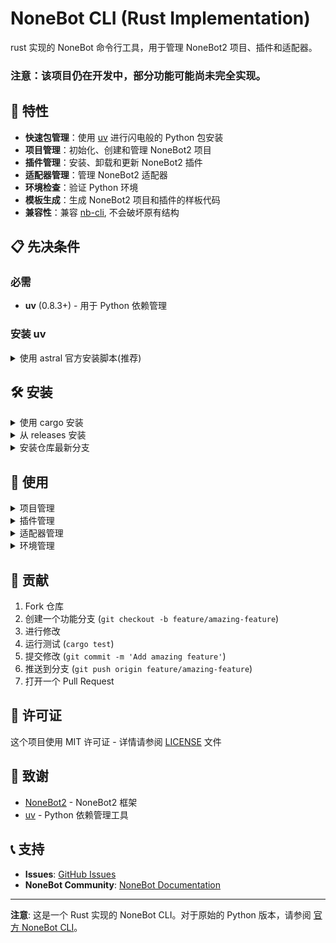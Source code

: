# NoneBot CLI (Rust Implementation)

rust 实现的 NoneBot 命令行工具，用于管理 NoneBot2 项目、插件和适配器。

### 注意：该项目仍在开发中，部分功能可能尚未完全实现。

## 🚀 特性

- **快速包管理**：使用 [uv](https://astral.sh/blog/uv) 进行闪电般的 Python 包安装
- **项目管理**：初始化、创建和管理 NoneBot2 项目
- **插件管理**：安装、卸载和更新 NoneBot2 插件
- **适配器管理**：管理 NoneBot2 适配器
- **环境检查**：验证 Python 环境
- **模板生成**：生成 NoneBot2 项目和插件的样板代码
- **兼容性**：兼容 [nb-cli](https://github.com/nonebot/nb-cli), 不会破坏原有结构

## 📋 先决条件

### 必需
- **uv** (0.8.3+) - 用于 Python 依赖管理

### 安装 uv
<details>
<summary>使用 astral 官方安装脚本(推荐)</summary>

    curl -LsSf https://astral.sh/uv/install.sh | sh

</details>

## 🛠 安装

<details>
<summary>使用 cargo 安装</summary>

    cargo install nbr

</details>

<details>
<summary>从 releases 安装</summary>

仅支持 Linux(x86_64), MacOS(arm64) 和 Windows(x86_64)

<details>
<summary>Linux(x86_64) 安装</summary>

从 GitHub Releases 下载最新版本

    curl -LsSf https://github.com/fllesser/nbr/releases/latest/download/nbr-Linux-musl-x86_64.tar.gz | tar -xzf -

将二进制文件移动到 PATH

    sudo mv nbr /usr/local/bin/
</details>

<details>
<summary>MacOS(arm64)</summary>

从 GitHub Releases 下载最新版本

    curl -LsSf https://github.com/fllesser/nbr/releases/latest/download/nbr-macOS-arm64.tar.gz | tar -xzf -

将二进制文件移动到 PATH

    sudo mv nbr /Users/{username}/.local/bin/
</details>

<details>
<summary>Windows(x86_64)</summary>

从 GitHub Releases 下载最新版本

    curl -LsSf https://github.com/fllesser/nbr/releases/latest/download/nbr-Windows-msvc-x86_64.zip | tar -xzf -

将二进制文件移动到 PATH

    ...
</details>

</details>

<details>
<summary>安装仓库最新分支</summary>

克隆仓库

    git clone https://github.com/fllesser/nbr.git

全局安装

    cargo install --path .

</details>


## 📖 使用


<details>
<summary>项目管理</summary>

创建一个新的 NoneBot2 项目，选项 `-p` / `--python` 指定 Python 版本

    nbr create

运行 NoneBot2 项目，选项 `-r` / `--reload` 重新加载项目

    nbr run

</details>

<details>
<summary>插件管理</summary>

安装一个插件

    nbr plugin install nonebot-plugin-emojilike

安装一个插件，指定索引

    nbr plugin install nonebot-plugin-emojilike --index https://pypi.org/simple/

从 github 仓库安装一个插件

    nbr plugin install https://github.com/fllesser/nonebot-plugin-abs@master

卸载一个插件

    nbr plugin uninstall nonebot-plugin-emojilike

更新一个插件，选项 `-r` / `--reinstall` 重新安装这个插件

    nbr plugin update <plugin>

更新所有插件

    nbr plugin update --all

列出所有已安装的插件，选项 `--outdated` 列出过时的插件

    nbr plugin list

</details>

<details>
<summary>适配器管理</summary>

安装适配器

    nbr adapter install

卸载适配器

    nbr adapter uninstall

列出所有已安装的适配器，选项 `-a` / `--all` 列出所有已安装的适配器

    nbr adapter list

</details>


<details>
<summary>环境管理</summary>

检查环境状态

    nbr env check

打印环境信息

    nbr env info

</details>


## 🤝 贡献

1. Fork 仓库
2. 创建一个功能分支 (`git checkout -b feature/amazing-feature`)
3. 进行修改
4. 运行测试 (`cargo test`)
5. 提交修改 (`git commit -m 'Add amazing feature'`)
6. 推送到分支 (`git push origin feature/amazing-feature`)
7. 打开一个 Pull Request

## 📝 许可证

这个项目使用 MIT 许可证 - 详情请参阅 [LICENSE](LICENSE) 文件

## 🙏 致谢

- [NoneBot2](https://github.com/nonebot/nonebot2) - NoneBot2 框架
- [uv](https://github.com/astral-sh/uv) - Python 依赖管理工具

## 📞 支持

- **Issues**: [GitHub Issues](https://github.com/fllesser/nbr/issues)
- **NoneBot Community**: [NoneBot Documentation](https://v2.nonebot.dev/)

---

**注意**: 这是一个 Rust 实现的 NoneBot CLI。对于原始的 Python 版本，请参阅 [官方 NoneBot CLI](https://github.com/nonebot/nb-cli)。